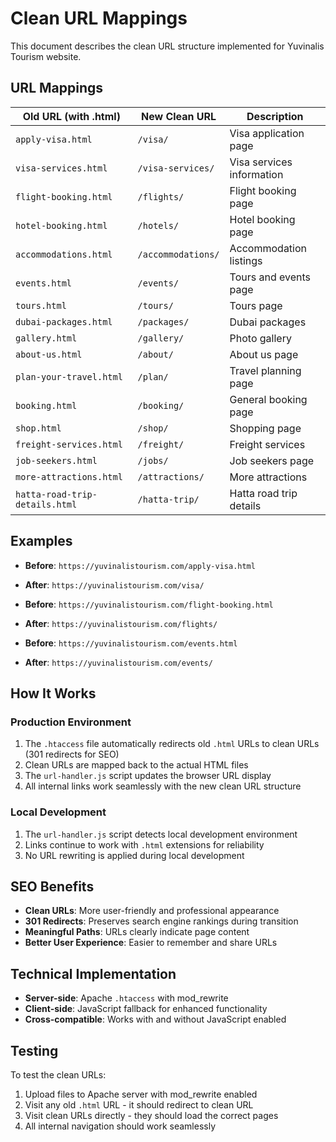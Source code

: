 # Clean URL Mappings

This document describes the clean URL structure implemented for Yuvinalis Tourism website.

## URL Mappings

| Old URL (with .html) | New Clean URL | Description |
|---------------------|---------------|-------------|
| `apply-visa.html` | `/visa/` | Visa application page |
| `visa-services.html` | `/visa-services/` | Visa services information |
| `flight-booking.html` | `/flights/` | Flight booking page |
| `hotel-booking.html` | `/hotels/` | Hotel booking page |
| `accommodations.html` | `/accommodations/` | Accommodation listings |
| `events.html` | `/events/` | Tours and events page |
| `tours.html` | `/tours/` | Tours page |
| `dubai-packages.html` | `/packages/` | Dubai packages |
| `gallery.html` | `/gallery/` | Photo gallery |
| `about-us.html` | `/about/` | About us page |
| `plan-your-travel.html` | `/plan/` | Travel planning page |
| `booking.html` | `/booking/` | General booking page |
| `shop.html` | `/shop/` | Shopping page |
| `freight-services.html` | `/freight/` | Freight services |
| `job-seekers.html` | `/jobs/` | Job seekers page |
| `more-attractions.html` | `/attractions/` | More attractions |
| `hatta-road-trip-details.html` | `/hatta-trip/` | Hatta road trip details |

## Examples

- **Before**: `https://yuvinalistourism.com/apply-visa.html`
- **After**: `https://yuvinalistourism.com/visa/`

- **Before**: `https://yuvinalistourism.com/flight-booking.html`
- **After**: `https://yuvinalistourism.com/flights/`

- **Before**: `https://yuvinalistourism.com/events.html`
- **After**: `https://yuvinalistourism.com/events/`

## How It Works

### Production Environment
1. The `.htaccess` file automatically redirects old `.html` URLs to clean URLs (301 redirects for SEO)
2. Clean URLs are mapped back to the actual HTML files
3. The `url-handler.js` script updates the browser URL display
4. All internal links work seamlessly with the new clean URL structure

### Local Development
1. The `url-handler.js` script detects local development environment
2. Links continue to work with `.html` extensions for reliability
3. No URL rewriting is applied during local development

## SEO Benefits
- **Clean URLs**: More user-friendly and professional appearance
- **301 Redirects**: Preserves search engine rankings during transition
- **Meaningful Paths**: URLs clearly indicate page content
- **Better User Experience**: Easier to remember and share URLs

## Technical Implementation
- **Server-side**: Apache `.htaccess` with mod_rewrite
- **Client-side**: JavaScript fallback for enhanced functionality
- **Cross-compatible**: Works with and without JavaScript enabled

## Testing
To test the clean URLs:
1. Upload files to Apache server with mod_rewrite enabled
2. Visit any old `.html` URL - it should redirect to clean URL
3. Visit clean URLs directly - they should load the correct pages
4. All internal navigation should work seamlessly
